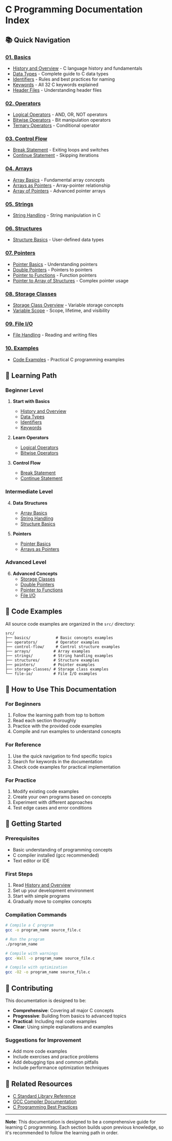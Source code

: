 # C Programming Documentation Index

## 📚 Quick Navigation

### [01. Basics](./01-basics/)
- [History and Overview](./01-basics/01-history-overview.md) - C language history and fundamentals
- [Data Types](./01-basics/02-data-types.md) - Complete guide to C data types
- [Identifiers](./01-basics/03-identifiers.md) - Rules and best practices for naming
- [Keywords](./01-basics/04-keywords.md) - All 32 C keywords explained
- [Header Files](./01-basics/05-header-files.md) - Understanding header files

### [02. Operators](./02-operators/)
- [Logical Operators](./02-operators/01-logical-operators.md) - AND, OR, NOT operators
- [Bitwise Operators](./02-operators/02-bitwise-operators.md) - Bit manipulation operators
- [Ternary Operators](./02-operators/03-ternary-operators.md) - Conditional operator

### [03. Control Flow](./03-control-flow/)
- [Break Statement](./03-control-flow/01-break-statement.md) - Exiting loops and switches
- [Continue Statement](./03-control-flow/02-continue-statement.md) - Skipping iterations

### [04. Arrays](./04-arrays/)
- [Array Basics](./04-arrays/01-array-basics.md) - Fundamental array concepts
- [Arrays as Pointers](./04-arrays/02-arrays-as-pointers.md) - Array-pointer relationship
- [Array of Pointers](./04-arrays/03-array-of-pointers.md) - Advanced pointer arrays

### [05. Strings](./05-strings/)
- [String Handling](./05-strings/01-string-handling.md) - String manipulation in C

### [06. Structures](./06-structures/)
- [Structure Basics](./06-structures/01-structure-basics.md) - User-defined data types

### [07. Pointers](./07-pointers/)
- [Pointer Basics](./07-pointers/01-pointer-basics.md) - Understanding pointers
- [Double Pointers](./07-pointers/02-double-pointers.md) - Pointers to pointers
- [Pointer to Functions](./07-pointers/03-pointer-to-functions.md) - Function pointers
- [Pointer to Array of Structures](./07-pointers/04-pointer-to-array-of-structures.md) - Complex pointer usage

### [08. Storage Classes](./08-storage-classes/)
- [Storage Class Overview](./08-storage-classes/01-storage-class-overview.md) - Variable storage concepts
- [Variable Scope](./08-storage-classes/02-variable-scope.md) - Scope, lifetime, and visibility

### [09. File I/O](./09-file-io/)
- [File Handling](./09-file-io/01-file-handling.md) - Reading and writing files

### [10. Examples](./10-examples/)
- [Code Examples](./10-examples/) - Practical C programming examples

## 🎯 Learning Path

### Beginner Level
1. **Start with Basics**
   - [History and Overview](./01-basics/01-history-overview.md)
   - [Data Types](./01-basics/02-data-types.md)
   - [Identifiers](./01-basics/03-identifiers.md)
   - [Keywords](./01-basics/04-keywords.md)

2. **Learn Operators**
   - [Logical Operators](./02-operators/01-logical-operators.md)
   - [Bitwise Operators](./02-operators/02-bitwise-operators.md)

3. **Control Flow**
   - [Break Statement](./03-control-flow/01-break-statement.md)
   - [Continue Statement](./03-control-flow/02-continue-statement.md)

### Intermediate Level
4. **Data Structures**
   - [Array Basics](./04-arrays/01-array-basics.md)
   - [String Handling](./05-strings/01-string-handling.md)
   - [Structure Basics](./06-structures/01-structure-basics.md)

5. **Pointers**
   - [Pointer Basics](./07-pointers/01-pointer-basics.md)
   - [Arrays as Pointers](./04-arrays/02-arrays-as-pointers.md)

### Advanced Level
6. **Advanced Concepts**
   - [Storage Classes](./08-storage-classes/02-variable-scope.md)
   - [Double Pointers](./07-pointers/02-double-pointers.md)
   - [Pointer to Functions](./07-pointers/03-pointer-to-functions.md)
   - [File I/O](./09-file-io/01-file-handling.md)

## 🔧 Code Examples

All source code examples are organized in the `src/` directory:

```
src/
├── basics/           # Basic concepts examples
├── operators/        # Operator examples
├── control-flow/     # Control structure examples
├── arrays/          # Array examples
├── strings/         # String handling examples
├── structures/      # Structure examples
├── pointers/        # Pointer examples
├── storage-classes/ # Storage class examples
└── file-io/         # File I/O examples
```

## 📖 How to Use This Documentation

### For Beginners
1. Follow the learning path from top to bottom
2. Read each section thoroughly
3. Practice with the provided code examples
4. Compile and run examples to understand concepts

### For Reference
1. Use the quick navigation to find specific topics
2. Search for keywords in the documentation
3. Check code examples for practical implementation

### For Practice
1. Modify existing code examples
2. Create your own programs based on concepts
3. Experiment with different approaches
4. Test edge cases and error conditions

## 🚀 Getting Started

### Prerequisites
- Basic understanding of programming concepts
- C compiler installed (gcc recommended)
- Text editor or IDE

### First Steps
1. Read [History and Overview](./01-basics/01-history-overview.md)
2. Set up your development environment
3. Start with simple programs
4. Gradually move to complex concepts

### Compilation Commands
```bash
# Compile a C program
gcc -o program_name source_file.c

# Run the program
./program_name

# Compile with warnings
gcc -Wall -o program_name source_file.c

# Compile with optimization
gcc -O2 -o program_name source_file.c
```

## 📝 Contributing

This documentation is designed to be:
- **Comprehensive**: Covering all major C concepts
- **Progressive**: Building from basics to advanced topics
- **Practical**: Including real code examples
- **Clear**: Using simple explanations and examples

### Suggestions for Improvement
- Add more code examples
- Include exercises and practice problems
- Add debugging tips and common pitfalls
- Include performance optimization techniques

## 🔗 Related Resources

- [C Standard Library Reference](https://en.cppreference.com/w/c)
- [GCC Compiler Documentation](https://gcc.gnu.org/onlinedocs/)
- [C Programming Best Practices](https://en.wikipedia.org/wiki/C_programming_language)

---

**Note**: This documentation is designed to be a comprehensive guide for learning C programming. Each section builds upon previous knowledge, so it's recommended to follow the learning path in order. 
